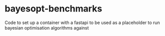 # bayesopt-benchmarks
 Code to set up a container with a fastapi to be used as a placeholder to run bayesian optimisation algorithms against
